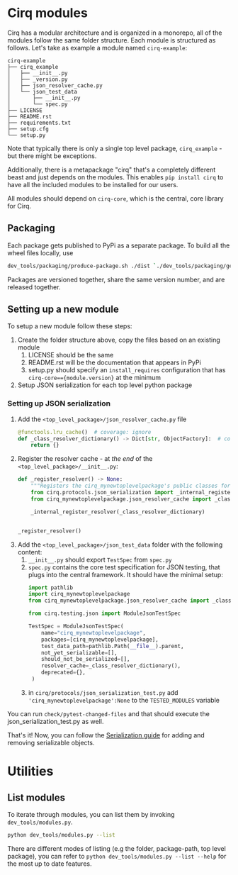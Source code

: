 # Cirq modules 

Cirq has a modular architecture and is organized in a monorepo, all of the modules follow the same folder structure.
Each module is structured as follows. Let's take as example a module named `cirq-example`: 

```
cirq-example
├── cirq_example
│   ├── __init__.py
│   ├── _version.py
│   ├── json_resolver_cache.py
│   └── json_test_data
│       ├── __init__.py
│       └── spec.py
├── LICENSE
├── README.rst
├── requirements.txt
├── setup.cfg
└── setup.py
```

Note that typically there is only a single top level package, `cirq_example` - but there might be exceptions. 

Additionally, there is a metapackage "cirq" that's a completely different beast and just depends on the modules. 
This enables `pip install cirq` to have all the included modules to be installed for our users.

All modules should depend on `cirq-core`, which is the central, core library for Cirq.    

## Packaging 

Each package gets published to PyPi as a separate package. To build all the wheel files locally, use

```bash
dev_tools/packaging/produce-package.sh ./dist `./dev_tools/packaging/generate-dev-version-id.sh`
```
 
Packages are versioned together, share the same version number, and are released together. 

## Setting up a new module

To setup a new module follow these steps: 

1. Create the folder structure above, copy the files based on an existing module
    1. LICENSE should be the same
    2. README.rst will be the documentation that appears in PyPi
    3. setup.py should specify an `install_requires` configuration that has `cirq-core=={module.version}` at the minimum
2. Setup JSON serialization for each top level python package 


### Setting up JSON serialization

1. Add the `<top_level_package>/json_resolver_cache.py` file 
    ```python
    @functools.lru_cache()  # coverage: ignore
    def _class_resolver_dictionary() -> Dict[str, ObjectFactory]:  # coverage: ignore
        return {}
    ```
2. Register the resolver cache - at _the end_ of the `<top_level_package>/__init__.py`:
    ```python
    def _register_resolver() -> None:
        """Registers the cirq_mynewtoplevelpackage's public classes for JSON serialization."""
        from cirq.protocols.json_serialization import _internal_register_resolver
        from cirq_mynewtoplevelpackage.json_resolver_cache import _class_resolver_dictionary
    
        _internal_register_resolver(_class_resolver_dictionary)
    
    
    _register_resolver()
    ``` 
3. Add the `<top_level_package>/json_test_data` folder with the following content: 
   1. `__init__.py` should export `TestSpec` from `spec.py`
   2. `spec.py` contains the core test specification for JSON testing, that plugs into the central framework. It should have the minimal setup:    
       ```python
       import pathlib
       import cirq_mynewtoplevelpackage
       from cirq_mynewtoplevelpackage.json_resolver_cache import _class_resolver_dictionary
       
       from cirq.testing.json import ModuleJsonTestSpec
       
       TestSpec = ModuleJsonTestSpec(
           name="cirq_mynewtoplevelpackage",
           packages=[cirq_mynewtoplevelpackage],
           test_data_path=pathlib.Path(__file__).parent,
           not_yet_serializable=[],
           should_not_be_serialized=[],
           resolver_cache=_class_resolver_dictionary(),
           deprecated={},
        )
       ```
   3. in `cirq/protocols/json_serialization_test.py` add `'cirq_mynewtoplevelpackage':None` to the `TESTED_MODULES` variable
 
You can run `check/pytest-changed-files` and that should execute the json_serialization_test.py as well. 

That's it! Now, you can follow the [Serialization guide](./serialization.md) for adding and removing serializable objects.

# Utilities 

## List modules 

To iterate through modules, you can list them by invoking `dev_tools/modules.py`. 
 
```bash
python dev_tools/modules.py --list 
```

There are different modes of listing (e.g the folder, package-path, top level package), 
you can refer to `python dev_tools/modules.py --list --help` for the most up to date features. 
